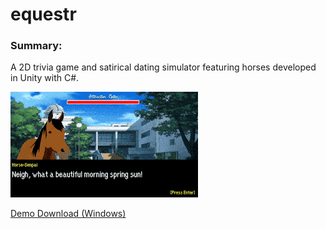 # equestr

### Summary:

A 2D trivia game and satirical dating simulator featuring horses developed in Unity with C#.

![example](https://github.com/haydenmcfarland/assets/blob/master/images/equestr.gif?raw=true)

[Demo Download (Windows)](https://github.com/haydenmcfarland/assets/raw/master/downloads/equestr_demo.zip)
